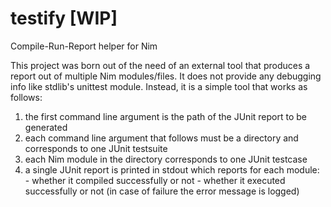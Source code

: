 # testify [WIP]
Compile-Run-Report helper for Nim

This project was born out of the need of an external tool that produces a report out of multiple Nim modules/files.
It does not provide any debugging info like stdlib's unittest module. Instead, it is a simple tool that works as follows:
  1. the first command line argument is the path of the JUnit report to be generated
  2. each command line argument that follows must be a directory and corresponds to one JUnit testsuite
  3. each Nim module in the directory corresponds to one JUnit testcase
  4. a single JUnit report is printed in stdout which reports for each module:
    - whether it compiled successfully or not
    - whether it executed successfully or not (in case of failure the error message is logged)
